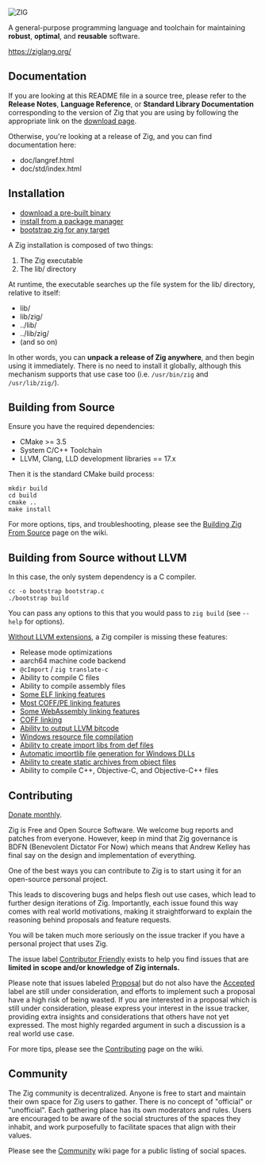 ![ZIG](https://ziglang.org/img/zig-logo-dynamic.svg)

A general-purpose programming language and toolchain for maintaining
**robust**, **optimal**, and **reusable** software.

https://ziglang.org/

## Documentation

If you are looking at this README file in a source tree, please refer to the
**Release Notes**, **Language Reference**, or **Standard Library
Documentation** corresponding to the version of Zig that you are using by
following the appropriate link on the
[download page](https://ziglang.org/download).

Otherwise, you're looking at a release of Zig, and you can find documentation
here:

 * doc/langref.html
 * doc/std/index.html

## Installation

 * [download a pre-built binary](https://ziglang.org/download/)
 * [install from a package manager](https://github.com/ziglang/zig/wiki/Install-Zig-from-a-Package-Manager)
 * [bootstrap zig for any target](https://github.com/ziglang/zig-bootstrap)

A Zig installation is composed of two things:

1. The Zig executable
2. The lib/ directory

At runtime, the executable searches up the file system for the lib/ directory,
relative to itself:

* lib/
* lib/zig/
* ../lib/
* ../lib/zig/
* (and so on)

In other words, you can **unpack a release of Zig anywhere**, and then begin
using it immediately. There is no need to install it globally, although this
mechanism supports that use case too (i.e. `/usr/bin/zig` and `/usr/lib/zig/`).

## Building from Source

Ensure you have the required dependencies:

 * CMake >= 3.5
 * System C/C++ Toolchain
 * LLVM, Clang, LLD development libraries == 17.x

Then it is the standard CMake build process:

```
mkdir build
cd build
cmake ..
make install
```

For more options, tips, and troubleshooting, please see the
[Building Zig From Source](https://github.com/ziglang/zig/wiki/Building-Zig-From-Source)
page on the wiki.

## Building from Source without LLVM

In this case, the only system dependency is a C compiler.

```
cc -o bootstrap bootstrap.c
./bootstrap build
```

You can pass any options to this that you would pass to `zig build` (see
`--help` for options).

[Without LLVM extensions](https://github.com/ziglang/zig/issues/16270), a Zig
compiler is missing these features:
- Release mode optimizations
- aarch64 machine code backend
- `@cImport` / `zig translate-c`
- Ability to compile C files
- Ability to compile assembly files
- [Some ELF linking features](https://github.com/ziglang/zig/issues/17749)
- [Most COFF/PE linking features](https://github.com/ziglang/zig/issues/17751)
- [Some WebAssembly linking features](https://github.com/ziglang/zig/issues/17750)
- [COFF linking](https://github.com/ziglang/zig/issues/17751)
- [Ability to output LLVM bitcode](https://github.com/ziglang/zig/issues/13265)
- [Windows resource file compilation](https://github.com/ziglang/zig/issues/17752)
- [Ability to create import libs from def files](https://github.com/ziglang/zig/issues/17807)
- [Automatic importlib file generation for Windows DLLs](https://github.com/ziglang/zig/issues/17753)
- [Ability to create static archives from object files](https://github.com/ziglang/zig/issues/9828)
- Ability to compile C++, Objective-C, and Objective-C++ files

## Contributing

[Donate monthly](https://ziglang.org/zsf/).

Zig is Free and Open Source Software. We welcome bug reports and patches from
everyone. However, keep in mind that Zig governance is BDFN (Benevolent
Dictator For Now) which means that Andrew Kelley has final say on the design
and implementation of everything.

One of the best ways you can contribute to Zig is to start using it for an
open-source personal project.

This leads to discovering bugs and helps flesh out use cases, which lead to
further design iterations of Zig. Importantly, each issue found this way comes
with real world motivations, making it straightforward to explain the reasoning
behind proposals and feature requests.

You will be taken much more seriously on the issue tracker if you have a
personal project that uses Zig.

The issue label
[Contributor Friendly](https://github.com/ziglang/zig/issues?q=is%3Aissue+is%3Aopen+label%3A%22contributor+friendly%22)
exists to help you find issues that are **limited in scope and/or knowledge of
Zig internals.**

Please note that issues labeled
[Proposal](https://github.com/ziglang/zig/issues?q=is%3Aissue+is%3Aopen+label%3Aproposal)
but do not also have the
[Accepted](https://github.com/ziglang/zig/issues?q=is%3Aissue+is%3Aopen+label%3Aaccepted)
label are still under consideration, and efforts to implement such a proposal
have a high risk of being wasted. If you are interested in a proposal which is
still under consideration, please express your interest in the issue tracker,
providing extra insights and considerations that others have not yet expressed.
The most highly regarded argument in such a discussion is a real world use case.

For more tips, please see the
[Contributing](https://github.com/ziglang/zig/wiki/Contributing) page on the
wiki.

## Community

The Zig community is decentralized. Anyone is free to start and maintain their
own space for Zig users to gather. There is no concept of "official" or
"unofficial". Each gathering place has its own moderators and rules. Users are
encouraged to be aware of the social structures of the spaces they inhabit, and
work purposefully to facilitate spaces that align with their values.

Please see the [Community](https://github.com/ziglang/zig/wiki/Community) wiki
page for a public listing of social spaces.
